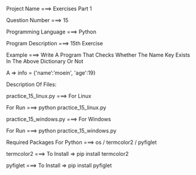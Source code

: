 Project Name ===> Exercises Part 1

Question Number ===> 15

Programming Language ===> Python

Program Description ===> 15th Exercise

Example ===> Write A Program That Checks Whether The Name Key Exists In The Above Dictionary Or Not

A => info = {'name’:'moein', 'age':19}

Description Of Files:

practice_15_linux.py ===> For Linux 

For Run ===> python practice_15_linux.py

practice_15_windows.py ===> For Windows

For Run ===> python practice_15_windows.py

Required Packages For Python ===> os / termcolor2 / pyfiglet

termcolor2 ===> To Install => pip install termcolor2

pyfiglet ===> To Install => pip install pyfiglet
